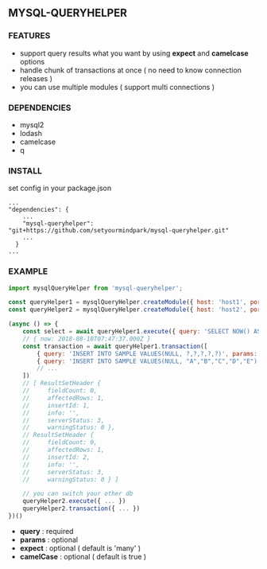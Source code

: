 ## MYSQL-QUERYHELPER
### FEATURES
- support query results what you want by using **expect** and **camelcase** options
- handle chunk of transactions at once ( no need to know connection releases )
- you can use multiple modules ( support multi connections ) 

### DEPENDENCIES
- mysql2
- lodash
- camelcase
- q

### INSTALL
set config in your package.json
``` 
...
"dependencies": {
    ...
    "mysql-queryhelper": "git+https://github.com/setyourmindpark/mysql-queryhelper.git"
    ...
  }
...
```

### EXAMPLE
``` javascript
import mysqlQueryHelper from 'mysql-queryhelper';

const queryHelper1 = mysqlQueryHelper.createModule({ host: 'host1', port: 'port', user: 'user', database: 'database', password: 'password', connectionLimit: 10 });
const queryHelper2 = mysqlQueryHelper.createModule({ host: 'host2', port: 'port', user: 'user', database: 'database', password: 'password', connectionLimit: 10 });

(async () => {
    const select = await queryHelper1.execute({ query: 'SELECT NOW() AS ? FROM DUAL', params: ['NOW'], expect: 'single', camelCase: true });
    // { now: 2018-08-18T07:47:37.000Z }
    const transaction = await queryHelper1.transaction([
        { query: 'INSERT INTO SAMPLE VALUES(NULL, ?,?,?,?,?)', params: ['A', 'A', 'A', 'A', 'A'] },
        { query: 'INSERT INTO SAMPLE VALUES(NULL, "A","B","C","D","E")' },
        // ...
    ])
    // [ ResultSetHeader {
    //     fieldCount: 0,
    //     affectedRows: 1,
    //     insertId: 1,
    //     info: '',
    //     serverStatus: 3,
    //     warningStatus: 0 },
    // ResultSetHeader {
    //     fieldCount: 0,
    //     affectedRows: 1,
    //     insertId: 2,
    //     info: '',
    //     serverStatus: 3,
    //     warningStatus: 0 } ]

    // you can switch your other db
    queryHelper2.execute({ ... })
    queryHelper2.transaction({ ... })
})()
```
- **query** : required 
- **params** : optional
- **expect** : optional ( default is 'many' )
- **camelCase** : optional ( default is true )
